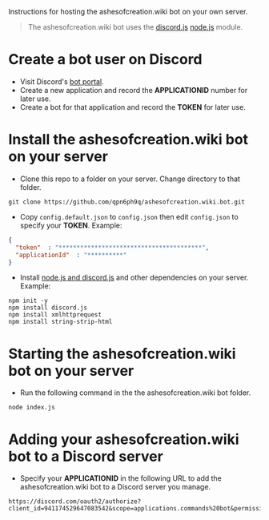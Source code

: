 Instructions for hosting the ashesofcreation.wiki bot on your own server.

> The ashesofcreation.wiki bot uses the [discord.js](https://discord.js.org) [node.js](https://nodejs.org/) module.

# Create a bot user on Discord

- Visit Discord's [bot portal](https://discordapp.com/developers/applications/).
- Create a new application and record the **APPLICATIONID** number for later use.
- Create a bot for that application and record the **TOKEN** for later use.

# Install the ashesofcreation.wiki bot on your server
- Clone this repo to a folder on your server. Change directory to that folder.
```
git clone https://github.com/qpn6ph9q/ashesofcreation.wiki.bot.git
```
- Copy `config.default.json` to `config.json` then edit `config.json` to specify your **TOKEN**. Example:
```json
{ 
  "token"  : "****************************************",
  "applicationId"  : "**********"
}
```
- Install [node.js and discord.js](https://discordjs.guide/#/preparations/) and other dependencies on your server. Example:
```
npm init -y
npm install discord.js
npm install xmlhttprequest
npm install string-strip-html

```

# Starting the ashesofcreation.wiki bot on your server
- Run the following command in the the ashesofcreation.wiki bot folder.
```
node index.js
```

# Adding your ashesofcreation.wiki bot to a Discord server
- Specify your **APPLICATIONID** in the following URL to add the ashesofcreation.wiki bot to a Discord server you manage.
```
https://discord.com/oauth2/authorize?client_id=941174529647083542&scope=applications.commands%20bot&permissions=2147534848
```
